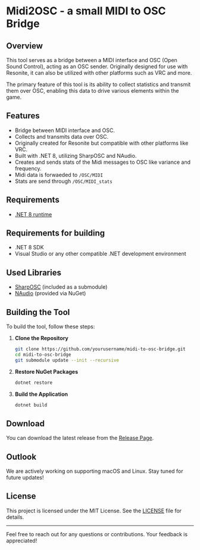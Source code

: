 # Midi2OSC - a small MIDI to OSC Bridge

## Overview

This tool serves as a bridge between a MIDI interface and OSC (Open Sound Control), acting as an OSC sender. Originally designed for use with Resonite, it can also be utilized with other platforms such as VRC and more.

The primary feature of this tool is its ability to collect statistics and transmit them over OSC, enabling this data to drive various elements within the game.

## Features

- Bridge between MIDI interface and OSC.
- Collects and transmits data over OSC.
- Originally created for Resonite but compatible with other platforms like VRC.
- Built with .NET 8, utilizing SharpOSC and NAudio.
- Creates and sends stats of the Midi messages to OSC like variance and frequency.
- Midi data is forwaeded to `/OSC/MIDI`
- Stats are send through `/OSC/MIDI_stats`

## Requirements

- [.NET 8 runtime](https://dotnet.microsoft.com/en-us/download/dotnet/8.0)


## Requirements for building

- .NET 8 SDK
- Visual Studio or any other compatible .NET development environment

## Used Libraries

- [SharpOSC](https://github.com/ValdemarOrn/SharpOSC) (included as a submodule)
- [NAudio](https://github.com/naudio/NAudio) (provided via NuGet)

## Building the Tool

To build the tool, follow these steps:

1. **Clone the Repository**
    ```sh
    git clone https://github.com/yourusername/midi-to-osc-bridge.git
    cd midi-to-osc-bridge
    git submodule update --init --recursive
    ```

2. **Restore NuGet Packages**
    ```sh
    dotnet restore
    ```

3. **Build the Application**
    ```sh
    dotnet build
    ```

## Download

You can download the latest release from the [Release Page](https://github.com/Rixx-vr/midi2OSC/releases).

## Outlook

We are actively working on supporting macOS and Linux. Stay tuned for future updates!

## License

This project is licensed under the MIT License. See the [LICENSE](https://github.com/Rixx-vr/midi2OSC/blob/main/LICENSE) file for details.

---

Feel free to reach out for any questions or contributions. Your feedback is appreciated!